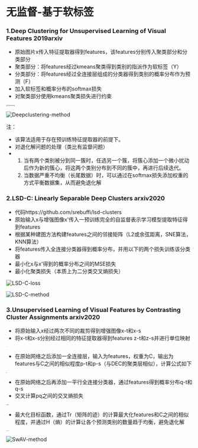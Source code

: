 # 无监督-基于软标签

### 1.Deep Clustering for Unsupervised Learning of Visual Features  2019arxiv

- 原始图片x传入特征提取器得到features，该features分别传入聚类部分和分类部分
- 聚类部分：将features经过kmeans聚类得到类别的指派作为软标签（Y）
- 分类部分：将features经过全连接层组成的分类器得到类别的概率分布作为预测（F）
- 加入软标签和概率分布的softmax损失
- 对聚类部分使用kmeans聚类损失进行约束

<img src="http://mengxiangjie12138-images.oss-cn-beijing.aliyuncs.com/Deep-clustering-loss.png" alt="Deepclustering" style="zoom:20%;" />

![Deepclustering-method](http://mengxiangjie12138-images.oss-cn-beijing.aliyuncs.com/Deep-clustering-method.jpg)

注：

- 该算法适用于存在预训练特征提取器的前提下。
- 对退化解问题的处理（类比有监督问题）
- 1. 当有两个类别被分到同一簇时，任选另一个簇，将簇心添加一个微小扰动后作为新的簇心，将这两个类别分布到不同的簇中，再进行后续迭代。
  2. 当数据严重不均衡（长尾数据）时，可以通过在softmax损失添加权重的方式平衡数据集，从而避免退化解

### 2.LSD-C: Linearly Separable Deep Clusters  arxiv2020

- 代码https://github.com/srebuffi/lsd-clusters
- 原始输入x与增强图像x'传入一预训练完全的自监督表示学习模型提取特征得到features
- 根据某种建图方法构建features之间的邻接矩阵（L2或余弦距离，SNE算法，KNN算法）
- 将features传入全连接分类器得到概率分布，并用以下的两个损失训练该分类器
- 最小化x与x'得到的概率分布之间的MSE损失
- 最小化聚类损失（本质上为二分类交叉熵损失）

![LSD-C-loss](http://mengxiangjie12138-images.oss-cn-beijing.aliyuncs.com/LSD-C-Loss-clus.jpg)

![LSD-C-method](http://mengxiangjie12138-images.oss-cn-beijing.aliyuncs.com/LSD-C-method.jpg)

### 3.Unsupervised Learning of Visual Features by Contrasting Cluster Assignments   arxiv2020

- 将原始输入x经过两次不同的裁剪得到增强图像x-t和x-s
- 将x-t和x-s分别经过相同的特征提取器得到features z-t和z-s并进行单位映射

<img src="http://mengxiangjie12138-images.oss-cn-beijing.aliyuncs.com/SwAV-z_t.png" alt="SwAV-z" style="zoom:5%;" />

- 在原始网络之后添加一全连接层，输入为features，权重为C，输出为features与C之间的相似程度p-t和p-s（与DEC的聚类层相似），计算公式如下

<img src="http://mengxiangjie12138-images.oss-cn-beijing.aliyuncs.com/SwAV-p.png" alt="p" style="zoom:10%;" />

- 在原始网络之后再添加一平行全连接分类器，通过features得到概率分布q-t和q-s
- 交叉计算pq之间的交叉熵损失

<img src="http://mengxiangjie12138-images.oss-cn-beijing.aliyuncs.com/SwAV-loss1.png" alt="loss1" style="zoom:15%;" />

- 最大化目标函数，通过Tr（矩阵的迹）的计算最大化features和C之间的相似程度，并通过H（熵）的计算让各个预测类别的数量趋于均衡，避免退化解

<img src="http://mengxiangjie12138-images.oss-cn-beijing.aliyuncs.com/SwAV-object-fun.png" alt="Object-fun" style="zoom:10%;" />

![SwAV-method](http://mengxiangjie12138-images.oss-cn-beijing.aliyuncs.com/SwAV-method.jpg)

















